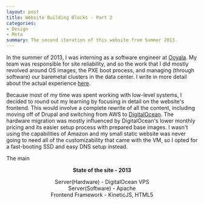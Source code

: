 ```yaml
---
layout: post
title: Website Building Blocks - Part 2
categories:
- Design
- Meta
summary: The second iteration of this website from Summer 2013.
---
```


In the summer of 2013, I was interning as a software engineer at [Ooyala](http://ooyala.com). My team was responsible for site reliability, and so the work that I did mostly revolved around OS images, the PXE boot process, and managing (through software) our baremetal clusters in the data center. I write in more detail about the actual experience [here](/).

Because most of my time was spent working with low-level systems, I decided to round out my learning by focusing in detail on the website's frontend. This would involve a complete rewrite of all the content, including moving off of Drupal and switching from AWS to [DigitalOcean](http://digitalocean.com). The hardware migration was mostly influenced by DigitalOcean's lower monthly pricing and its easier setup process with prepared base images. I wasn't using the capabilities of Amazon and my small static website was never going to need all of the customizability that came with the VM, so I opted for a fast-booting SSD and easy DNS setup instead.

The main 

<div class="thumbnail" style="text-align:center;">
	<strong>State of the site - 2013</strong>
	<p>Server(Hardware) - DigitalOcean VPS <br/>
	Server(Software) - Apache <br/>
	Frontend Framework - KineticJS, HTML5</p>
</div>